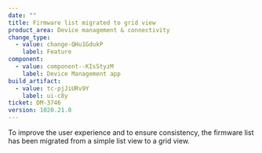 ```yaml
---
date: ""
title: Firmware list migrated to grid view
product_area: Device management & connectivity
change_type:
  - value: change-QHu1GdukP
    label: Feature
component:
  - value: component--KIsStyzM
    label: Device Management app
build_artifact:
  - value: tc-pjJiURv9Y
    label: ui-c8y
ticket: DM-3746
version: 1020.21.0
---
```

To improve the user experience and to ensure consistency, the firmware list has been migrated from a simple list view to a grid view.